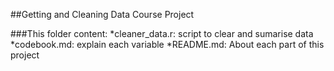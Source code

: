 ##Getting and Cleaning Data Course Project

###This folder content:
*cleaner_data.r: script to clear and sumarise data
*codebook.md: explain each variable 
*README.md: About each part of this project